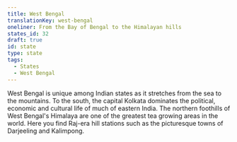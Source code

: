 ```yaml
---
title: West Bengal
translationKey: west-bengal
oneliner: From the Bay of Bengal to the Himalayan hills
states_id: 32
draft: true
id: state
type: state
tags:
  - States
  - West Bengal
---
```

West Bengal is unique among Indian states as it stretches from the sea to the mountains.     To the south, the capital Kolkata dominates the political, economic and cultural life of much of eastern India.     The northern foothills of West Bengal's Himalaya are one of the greatest tea growing areas in the world. Here you find Raj-era hill stations such as the picturesque towns of Darjeeling and Kalimpong.  